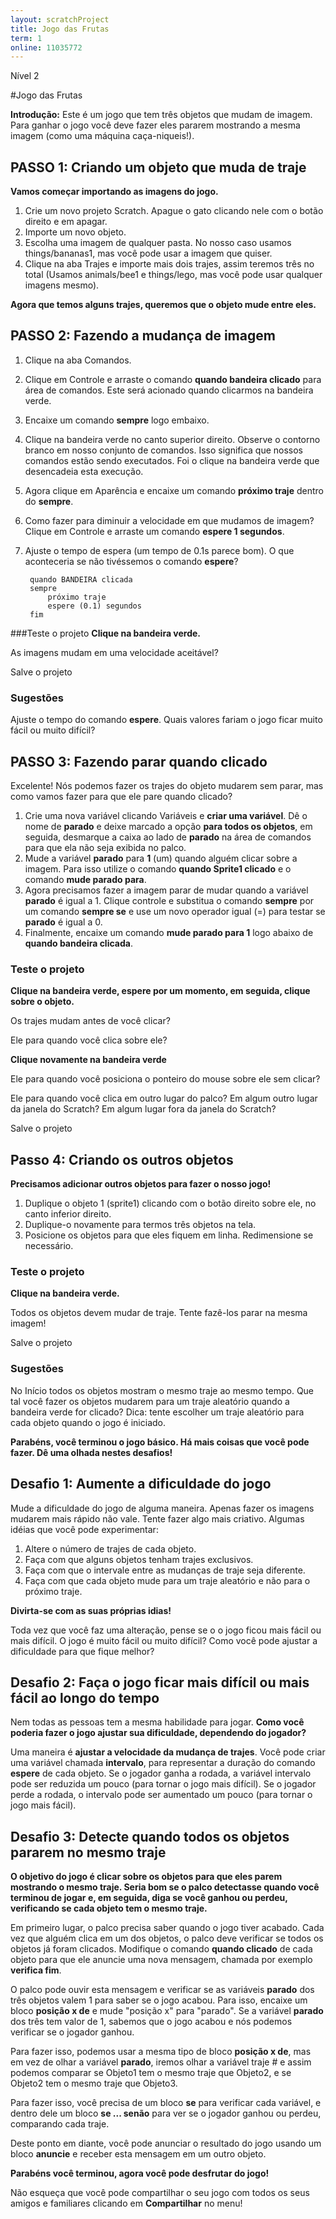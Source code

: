 ```yaml
---
layout: scratchProject
title: Jogo das Frutas
term: 1
online: 11035772
---
```

Nível 2 

#Jogo das Frutas

__Introdução:__
Este é um jogo que tem três objetos que mudam de imagem. 
Para ganhar o jogo você deve fazer eles pararem mostrando a mesma imagem (como uma máquina caça-niqueis!).

## PASSO 1: Criando um objeto que muda de traje

__Vamos começar importando as imagens do jogo.__

1. Crie um novo projeto Scratch. Apague o gato clicando nele com o botão direito e em apagar.
2. Importe um novo objeto.
3. Escolha uma imagem de qualquer pasta. No nosso caso usamos things/bananas1, mas você pode
usar a imagem que quiser.
4. Clique na aba Trajes e importe mais dois trajes, assim teremos três no total
(Usamos animals/bee1 e things/lego, mas você pode usar qualquer imagens mesmo).

__Agora que temos alguns trajes, queremos que o objeto mude entre eles.__

## PASSO 2: Fazendo a mudança de imagem

1. Clique na aba Comandos.
2. Clique em Controle e arraste o comando __quando bandeira clicado__ para área de comandos. Este será
acionado quando clicarmos na bandeira verde.
3. Encaixe um comando __sempre__ logo embaixo.
4. Clique na bandeira verde no canto superior direito. Observe o contorno branco em nosso conjunto de comandos. 
Isso significa que nossos comandos estão sendo executados. Foi o clique na bandeira verde que desencadeia esta execução.
5. Agora clique em Aparência e encaixe um comando __próximo traje__ dentro do __sempre__.
6. Como fazer para diminuir a velocidade em que mudamos de imagem? Clique em Controle e arraste um comando __espere 1 segundos__.
7. Ajuste o tempo de espera (um tempo de 0.1s parece bom). O que aconteceria se não tivéssemos o comando __espere__?

		quando BANDEIRA clicada 
		sempre 
			próximo traje
			espere (0.1) segundos
		fim


###Teste o projeto
__Clique na bandeira verde.__
 
As imagens mudam em uma velocidade aceitável?

Salve o projeto

### Sugestões

Ajuste o tempo do comando __espere__. Quais valores fariam o jogo ficar muito fácil ou muito difícil?

## PASSO 3: Fazendo parar quando clicado

Excelente! Nós podemos fazer os trajes do objeto mudarem sem parar, mas como vamos fazer para que ele pare quando clicado?

1. Crie uma nova variável clicando Variáveis ​​e __criar uma variável__. 
Dê o nome de __parado__ e deixe marcado a opção __para todos os objetos__, em seguida, desmarque a caixa ao lado de __parado__ 
na área de comandos para que ela não seja exibida no palco.
2. Mude a variável __parado__ para __1__ (um) quando alguém clicar sobre a imagem. Para isso utilize o comando
__quando Sprite1 clicado__ e o comando __mude parado para__. 
3. Agora precisamos fazer a imagem parar de mudar quando a variável __parado__ é igual a 1. 
Clique controle e substitua o comando __sempre__ por um comando  __sempre se__ 
e use um novo operador igual (=) para testar se __parado__ é igual a 0.
4. Finalmente, encaixe um comando __mude parado para 1__ logo abaixo de __quando bandeira clicada__.

### Teste o projeto

__Clique na bandeira verde, espere por um momento, em seguida, clique sobre o objeto.__ 

Os trajes mudam antes de você clicar?
 
Ele para quando você clica sobre ele?


__Clique novamente na bandeira verde__ 

Ele para quando você posiciona o ponteiro do mouse sobre ele sem clicar? 

Ele para quando você clica em outro lugar do palco? Em algum outro lugar da janela do Scratch? Em algum lugar fora da janela do Scratch?

Salve o projeto

## Passo 4: Criando os outros objetos

__Precisamos adicionar outros objetos para fazer o nosso jogo!__

1. Duplique o objeto 1 (sprite1) clicando com o botão direito sobre ele, no canto inferior direito.
2. Duplique-o novamente para termos três objetos na tela.
3. Posicione os objetos para que eles fiquem em linha. Redimensione se necessário.

### Teste o projeto
__Clique na bandeira verde.__ 

Todos os objetos devem mudar de traje. Tente fazê-los parar na mesma imagem!

Salve o projeto

### Sugestões

No Início todos os objetos mostram o mesmo traje ao mesmo tempo. 
Que tal você fazer os objetos mudarem para um traje aleatório quando a bandeira verde for clicado?
Dica: tente escolher um traje aleatório para cada objeto quando o jogo é iniciado.

__Parabéns, você terminou o jogo básico. Há mais coisas que você pode fazer. Dê uma olhada nestes desafios!__


## Desafio 1: Aumente a dificuldade do jogo

Mude a dificuldade do jogo de alguma maneira. 
Apenas fazer os imagens mudarem mais rápido não vale. 
Tente fazer algo mais criativo. 
Algumas idéias que você pode experimentar:

1. Altere o número de trajes de cada objeto.
2. Faça com que alguns objetos tenham trajes exclusivos.
3. Faça com que o intervale entre as mudanças de traje seja diferente.
4. Faça com que cada objeto mude para um traje aleatório e não para o próximo traje. 

__Divirta-se com as suas próprias idias!__

Toda vez que você faz uma alteração, pense se o o jogo ficou mais fácil ou mais difícil. 
O jogo é muito fácil ou muito difícil? 
Como você pode ajustar a dificuldade para que fique melhor?


## Desafio 2: Faça o jogo ficar mais difícil ou mais fácil ao longo do tempo

Nem todas as pessoas tem a mesma habilidade para jogar. __Como você poderia fazer o jogo ajustar sua dificuldade, dependendo do jogador?__

Uma maneira é __ajustar a velocidade da mudança de trajes__. 
Você pode criar uma variável chamada __intervalo__, para representar a duração do comando __espere__ de cada objeto. 
Se o jogador ganha a rodada, a variável intervalo pode ser reduzida um pouco (para tornar o jogo mais difícil). 
Se o jogador perde a rodada, o intervalo pode ser aumentado um pouco (para tornar o jogo mais fácil).

## Desafio 3: Detecte quando todos os objetos pararem no mesmo traje

__O objetivo do jogo é clicar sobre os objetos para que eles parem mostrando o mesmo traje. 
Seria bom se o palco detectasse quando você terminou de jogar e, em seguida, diga se você ganhou ou perdeu, 
verificando se cada objeto tem o mesmo traje.__

Em primeiro lugar, o palco precisa saber quando o jogo tiver acabado. 
Cada vez que alguém clica em um dos objetos, o palco deve verificar se todos os objetos já foram clicados. 
Modifique o comando __quando clicado__ de cada objeto para que ele anuncie uma nova mensagem, chamada por exemplo __verifica fim__.

O palco pode ouvir esta mensagem e verificar se as variáveis __parado__ dos três objetos valem 1 para saber se o jogo acabou. 
Para isso, encaixe um bloco __posição x de__ e mude "posição x" para "parado". 
Se a variável __parado__ dos três tem valor de 1, sabemos que o jogo acabou e nós podemos verificar se o jogador ganhou.

Para fazer isso, podemos usar a mesma tipo de bloco __posição x de__, mas em vez de olhar a variável __parado__, 
iremos olhar a variável traje # e assim podemos comparar se Objeto1 tem o mesmo traje que Objeto2, e se Objeto2 tem o mesmo traje que Objeto3.

Para fazer isso, você precisa de um bloco __se__ para verificar cada variável,
 e dentro dele um bloco __se ... senão__ para ver se o jogador ganhou ou perdeu, comparando cada 
traje.

Deste ponto em diante, você pode anunciar o resultado do jogo usando um bloco __anuncie__ e receber esta mensagem em um outro objeto. 



__Parabéns você terminou, agora você pode desfrutar do jogo!__

Não esqueça que você pode compartilhar o seu jogo com todos os seus amigos e familiares clicando em __Compartilhar__ no menu!
